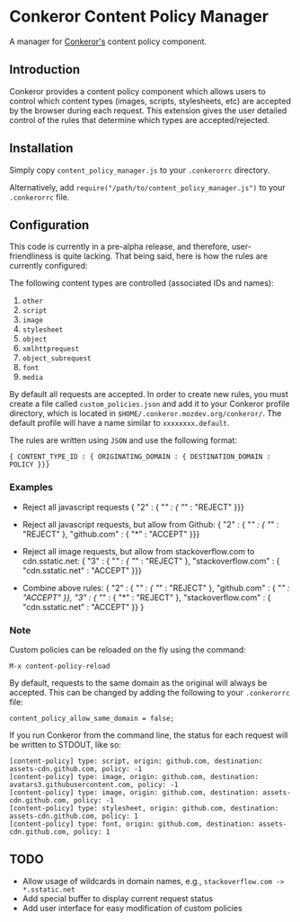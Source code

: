 # Conkeror Content Policy Manager

A manager for [Conkeror's](http://conkeror.org/) content policy component.

## Introduction

Conkeror provides a content policy component which allows users to control
which content types (images, scripts, stylesheets, etc) are accepted by the
browser during each request. This extension gives the user detailed control
of the rules that determine which types are accepted/rejected.

## Installation

Simply copy `content_policy_manager.js` to your `.conkerorrc` directory.

Alternatively, add `require("/path/to/content_policy_manager.js")` to your
`.conkerorrc` file.

## Configuration

This code is currently in a pre-alpha release, and therefore, user-friendliness
is quite lacking. That being said, here is how the rules are currently
configured:

The following content types are controlled (associated IDs and names):

1. `other`
2. `script`
3. `image`
4. `stylesheet`
5. `object`
11. `xmlhttprequest`
12. `object_subrequest`
14. `font`
15. `media`

By default all requests are accepted. In order to create new rules, you must
create a file called `custom_policies.json` and add it to your Conkeror
profile directory, which is located in `$HOME/.conkeror.mozdev.org/conkeror/`.
The default profile will have a name similar to `xxxxxxxx.default`.

The rules are written using `JSON` and use the following format:

    { CONTENT_TYPE_ID : { ORIGINATING_DOMAIN : { DESTINATION_DOMAIN : POLICY }}}

### Examples

- Reject all javascript requests
    { "2" : { "*" : { "*" : "REJECT" }}}

- Reject all javascript requests, but allow from Github:
    { "2" : { "*"             : { "*" : "REJECT" },
              "github.com"    : { "*" : "ACCEPT" }}}

- Reject all image requests, but allow from stackoverflow.com to cdn.sstatic.net:
    { "3" : { "*"                 : { "*"               : "REJECT" },
              "stackoverflow.com" : { "cdn.sstatic.net" : "ACCEPT" }}}

- Combine above rules:
    {
      "2" : { "*"                 : { "*"               : "REJECT" },
              "github.com"        : { "*"               : "ACCEPT" }},
      "3" : { "*"                 : { "*"               : "REJECT" },
              "stackoverflow.com" : { "cdn.sstatic.net" : "ACCEPT" }}
    }

### Note

Custom policies can be reloaded on the fly using the command:

    M-x content-policy-reload

By default, requests to the same domain as the original will always be
accepted. This can be changed by adding the following to your `.conkerorrc`
file:

    content_policy_allow_same_domain = false;

If you run Conkeror from the command line, the status for each request will be
written to STDOUT, like so:

    [content-policy] type: script, origin: github.com, destination: assets-cdn.github.com, policy: -1
    [content-policy] type: image, origin: github.com, destination: avatars3.githubusercontent.com, policy: -1
    [content-policy] type: image, origin: github.com, destination: assets-cdn.github.com, policy: -1
    [content-policy] type: stylesheet, origin: github.com, destination: assets-cdn.github.com, policy: 1
    [content-policy] type: font, origin: github.com, destination: assets-cdn.github.com, policy: 1

## TODO

- Allow usage of wildcards in domain names, e.g., `stackoverflow.com -> *.sstatic.net`
- Add special buffer to display current request status
- Add user interface for easy modification of custom policies

